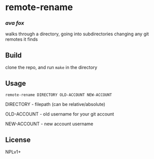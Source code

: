 # remote-rename
### _ava fox_

walks through a directory, going into subdirectories changing any git remotes it finds

## Build

clone the repo, and run `make` in the directory

## Usage

`remote-rename DIRECTORY OLD-ACCOUNT NEW-ACCOUNT`

DIRECTORY - filepath (can be relative/absolute)

OLD-ACCOUNT - old username for your git account

NEW-ACCOUNT - new account username

## License

NPLv1+

